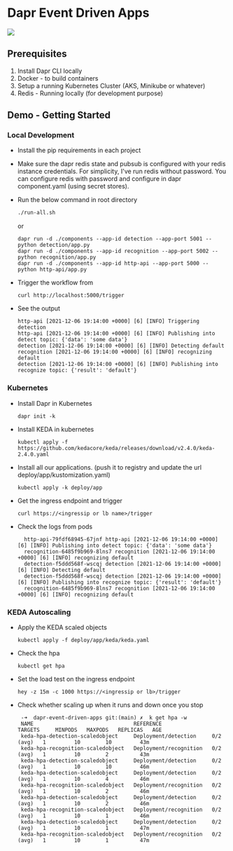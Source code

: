 # Dapr Event Driven Apps

![](https://docs.dapr.io/images/pubsub-overview-publish-API.png)

## Prerequisites
1. Install Dapr CLI locally
2. Docker - to build containers
3. Setup a running Kubernetes Cluster (AKS, Minikube or whatever)
4. Redis - Running locally (for development purpose)

## Demo - Getting Started

### Local Development

* Install the pip requirements in each project
  
* Make sure the dapr redis state and pubsub is configured with your redis instance credentials. For simplicity, I've run redis without password. You can configure redis with password and configure in dapr component.yaml (using secret stores). 
  
* Run the below command in root directory
   ```bash
   ./run-all.sh
   ```
   or
   ```
   dapr run -d ./components --app-id detection --app-port 5001 -- python detection/app.py
   dapr run -d ./components --app-id recognition --app-port 5002 -- python recognition/app.py 
   dapr run -d ./components --app-id http-api --app-port 5000 -- python http-api/app.py
   ```
  
* Trigger the workflow from 
   ```
   curl http://localhost:5000/trigger
   ```

* See the output
    ```
    http-api [2021-12-06 19:14:00 +0000] [6] [INFO] Triggering detection
    http-api [2021-12-06 19:14:00 +0000] [6] [INFO] Publishing into detect topic: {'data': 'some data'}
    detection [2021-12-06 19:14:00 +0000] [6] [INFO] Detecting default
    recognition [2021-12-06 19:14:00 +0000] [6] [INFO] recognizing default
    detection [2021-12-06 19:14:00 +0000] [6] [INFO] Publishing into recognize topic: {'result': 'default'}
    ```

### Kubernetes

* Install Dapr in Kubernetes
  ```
  dapr init -k
  ```
* Install KEDA in kubernetes
  ```
  kubectl apply -f https://github.com/kedacore/keda/releases/download/v2.4.0/keda-2.4.0.yaml
  ```
* Install all our applications. (push it to registry and update the url deploy/app/kustomization.yaml)  
  ```
  kubectl apply -k deploy/app
  ```
* Get the ingress endpoint and trigger
  ```
  curl https://<ingressip or lb name>/trigger
  ```
* Check the logs from pods
  ```
    http-api-79fdf68945-67jnf http-api [2021-12-06 19:14:00 +0000] [6] [INFO] Publishing into detect topic: {'data': 'some data'}
    recognition-6485f9b969-8lns7 recognition [2021-12-06 19:14:00 +0000] [6] [INFO] recognizing default
    detection-f5ddd568f-wscqj detection [2021-12-06 19:14:00 +0000] [6] [INFO] Detecting default
    detection-f5ddd568f-wscqj detection [2021-12-06 19:14:00 +0000] [6] [INFO] Publishing into recognize topic: {'result': 'default'}
    recognition-6485f9b969-8lns7 recognition [2021-12-06 19:14:00 +0000] [6] [INFO] recognizing default
  ``` 
 ### KEDA Autoscaling
 * Apply the KEDA scaled objects
   ```
   kubectl apply -f deploy/app/keda/keda.yaml
   ```
 * Check the hpa
   ```
   kubectl get hpa
   ```   
 * Set the load test on the ingress endpoint
   ```
   hey -z 15m -c 1000 https://<ingressip or lb>/trigger
   ```
 * Check whether scaling up when it runs and down once you stop
   ```
    -➜  dapr-event-driven-apps git:(main) ✗  k get hpa -w
    NAME                                REFERENCE                TARGETS     MINPODS   MAXPODS   REPLICAS   AGE
    keda-hpa-detection-scaledobject     Deployment/detection     0/2 (avg)   1         10        10         43m
    keda-hpa-recognition-scaledobject   Deployment/recognition   0/2 (avg)   1         10        2          43m
    keda-hpa-detection-scaledobject     Deployment/detection     0/2 (avg)   1         10        10         46m
    keda-hpa-detection-scaledobject     Deployment/detection     0/2 (avg)   1         10        4          46m
    keda-hpa-recognition-scaledobject   Deployment/recognition   0/2 (avg)   1         10        2          46m
    keda-hpa-detection-scaledobject     Deployment/detection     0/2 (avg)   1         10        2          46m
    keda-hpa-recognition-scaledobject   Deployment/recognition   0/2 (avg)   1         10        1          46m
    keda-hpa-detection-scaledobject     Deployment/detection     0/2 (avg)   1         10        1          47m
    keda-hpa-recognition-scaledobject   Deployment/recognition   0/2 (avg)   1         10        1          47m
    ```
